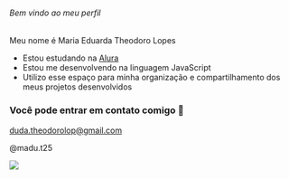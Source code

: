 ###### Bem vindo ao meu perfil

Meu nome é Maria Eduarda Theodoro Lopes

- Estou estudando na [Alura](https://www.alura.com.br)
- Estou me desenvolvendo na linguagem JavaScript
- Utilizo esse espaço para minha organização e compartilhamento dos meus projetos desenvolvidos

### Você pode entrar em contato comigo 📧

duda.theodorolop@gmail.com

@madu.t25


![](https://media1.tenor.com/m/CKSKtfocuxsAAAAd/angelina.gif)
